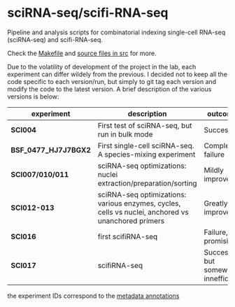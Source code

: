 sciRNA-seq/scifi-RNA-seq
===================

Pipeline and analysis scripts for combinatorial indexing single-cell RNA-seq (sciRNA-seq) and scifi-RNA-seq.

Check the [Makefile](Makefile) and [source files in src](src/) for more.

Due to the volatility of development of the project in the lab, each experiment can differ wildely from the previous.
I decided not to keep all the code specific to each version/run, but simply to git tag each version and modify the code to the latest version. A brief description of the various versions is below:

|experiment|description|outcome|
|-|-|-|
|**SCI004**|First test of sciRNA-seq, but run in bulk mode|Success|
|**BSF_0477_HJ7J7BGX2**|First single-cell sciRNA-seq. A species-mixing experiment|Complete failure|
|**SCI007/010/011**|sciRNA-seq optimizations: nuclei extraction/preparation/sorting|Mildly improved|
|**SCI012-013**|sciRNA-seq optimizations: various enzymes, cycles, cells vs nuclei, anchored vs unanchored primers|Greatly improved|
|**SCI016**|first scifiRNA-seq|Failure, but promising|
|**SCI017**|scifiRNA-seq|Success, but somewhat innefficient|

the experiment IDs correspond to the [metadata annotations](metadata/annotation.csv)
